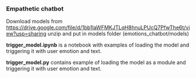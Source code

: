### Empathetic chatbot

Download models from https://drive.google.com/file/d/1bb1laWFMKJTLqH8hnuLPUcQ7PfwThe6t/view?usp=sharing unzip and put in models folder (emotions_chatbot/models)

__trigger_model.ipynb__ is a notebook with examples of loading the model and triggering it with user emotion and text.

__trigger_model.py__ contains example of loading the model as a module and triggering it with user emotion and text.
